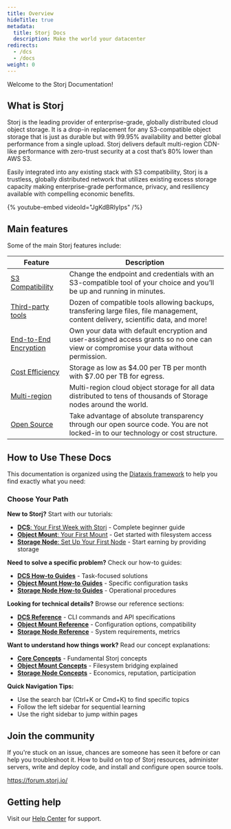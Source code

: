 ```yaml
---
title: Overview
hideTitle: true
metadata:
  title: Storj Docs
  description: Make the world your datacenter
redirects:
  - /dcs
  - /docs
weight: 0
---
```


Welcome to the Storj Documentation!

## What is Storj

Storj is the leading provider of enterprise-grade, globally distributed cloud object storage. It is a drop-in replacement for any S3-compatible object storage that is just as durable but with 99.95% availability and better global performance from a single upload. Storj delivers default multi-region CDN-like performance with zero-trust security at a cost that’s 80% lower than AWS S3.

Easily integrated into any existing stack with S3 compatibility, Storj is a trustless, globally distributed network that utilizes existing excess storage capacity making enterprise-grade performance, privacy, and resiliency available with compelling economic benefits.

{% youtube-embed videoId="JgKdBRIyIps" /%}

## Main features

Some of the main Storj features include:

| Feature                                              | Description                                                                                                                          |
| ---------------------------------------------------- | ------------------------------------------------------------------------------------------------------------------------------------ |
| [S3 Compatibility](docId:eZ4caegh9queuQuaazoo)       | Change the endpoint and credentials with an S3-compatible tool of your choice and you’ll be up and running in minutes.               |
| [Third-party tools](docId:REPde_t8MJMDaE2BU8RfQ)     | Dozen of compatible tools allowing backups, transfering large files, file management, content delivery, scientific data, and more!   |
| [End-to-End Encryption](docId:uuhN7eyr1a8P3l_vzdnDk) | Own your data with default encryption and user-assigned access grants so no one can view or compromise your data without permission. |
| [Cost Efficiency](docId:59T_2l7c1rvZVhI8p91VX)       | Storage as low as $4.00 per TB per month with $7.00 per TB for egress.                                                     |
| [Multi-region](docId:eem7iong0aSh7ahbich5)           | Multi-region cloud object storage for all data distributed to tens of thousands of Storage nodes around the world.                   |
| [Open Source](https://github.com/storj)              | Take advantage of absolute transparency through our open source code. You are not locked-in to our technology or cost structure.     |

## How to Use These Docs

This documentation is organized using the [Diataxis framework](https://diataxis.fr/) to help you find exactly what you need:

### Choose Your Path

**New to Storj?** Start with our tutorials:
- [**DCS**: Your First Week with Storj](/dcs/tutorials/your-first-week-with-storj) - Complete beginner guide
- [**Object Mount**: Your First Mount](/object-mount) - Get started with filesystem access
- [**Storage Node**: Set Up Your First Node](/node) - Start earning by providing storage

**Need to solve a specific problem?** Check our how-to guides:
- [**DCS How-to Guides**](/dcs/how-to) - Task-focused solutions
- [**Object Mount How-to Guides**](/object-mount/how-to) - Specific configuration tasks
- [**Storage Node How-to Guides**](/node/how-to) - Operational procedures

**Looking for technical details?** Browse our reference sections:
- [**DCS Reference**](/dcs/reference) - CLI commands and API specifications
- [**Object Mount Reference**](/object-mount) - Configuration options, compatibility
- [**Storage Node Reference**](/node) - System requirements, metrics

**Want to understand how things work?** Read our concept explanations:
- [**Core Concepts**](/learn/concepts) - Fundamental Storj concepts
- [**Object Mount Concepts**](/object-mount/concepts) - Filesystem bridging explained
- [**Storage Node Concepts**](/node/concepts) - Economics, reputation, participation

**Quick Navigation Tips:**
- Use the search bar (Ctrl+K or Cmd+K) to find specific topics
- Follow the left sidebar for sequential learning
- Use the right sidebar to jump within pages

## Join the community

If you're stuck on an issue, chances are someone has seen it before or can help you troubleshoot it. How to build on top of Storj resources, administer servers, write and deploy code, and install and configure open source tools.

<https://forum.storj.io/>

## Getting help

Visit our [Help Center](docId:h0GeE0-z8ta1rOlKLL7lL) for support.
